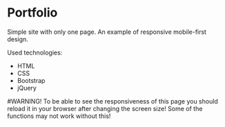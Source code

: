 # Portfolio
Simple site with only one page.
An example of responsive mobile-first design.

Used technologies:
* HTML
* CSS
* Bootstrap
* jQuery

#WARNING!
To be able to see the responsiveness of this page you should reload it in your browser after changing the screen size! Some of the functions may not work without this!
